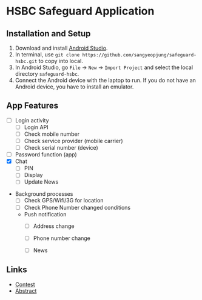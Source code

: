 # HSBC Safeguard Application

## Installation and Setup
1. Download and install [Android Studio](https://developer.android.com/studio/index.html).
2. In terminal, use `git clone https://github.com/sangyeopjung/safeguard-hsbc.git` to copy into local.
3. In Android Studio, go `File` -> `New` -> `Import Project` and select the local directory `safeguard-hsbc`.
4. Connect the Android device with the laptop to run. If you do not have an Android device, you have to install an emulator.

## App Features

- [ ] Login activity
  - [ ] Login API
  - [ ] Check mobile number
  - [ ] Check service provider (mobile carrier)
  - [ ] Check serial number (device)
- [ ] Password function (app)
- [x] Chat
  - [ ] PIN
  - [ ] Display
  - [ ] Update News
- Background processes
  - [ ] Check GPS/Wifi/3G for location
  - [ ] Check Phone Number changed conditions
  - Push notification
    - [ ] Address change
    - [ ] Phone number change
    - [ ] News



## Links
* [Contest](https://www.personal.hsbc.com.hk/1/2/hk/personal/sfc/hsbcsafeguard)
* [Abstract](https://docs.google.com/document/d/1SKvZQJvNpUtGRB75rFy161DirXmcudpyJeWOW0_pu28/edit)
